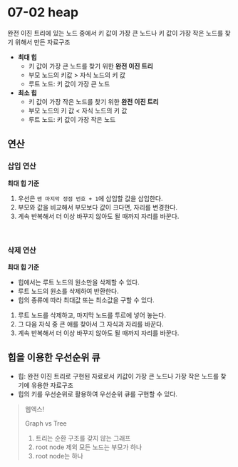# 07-02 heap

완전 이진 트리에 있는 노드 중에서 키 값이 가장 큰 노드나 키 값이 가장 작은 노드를 찾기 위해서 만든 자료구조

* **최대 힙**
  * 키 값이 가장 큰 노드를 찾기 위한 **완전 이진 트리**
  * 부모 노드의 키값 > 자식 노드의 키 값
  * 루트 노드: 키 값이 가장 큰 노드
* **최소 힙**
  * 키 값이 가장 작은 노드를 찾기 위한 **완전 이진 트리**
  * 부모 노드의 키 값 < 자식 노드의 키 값
  * 루트 노드: 키 값이 가장 작은 노드



## 연산

### 삽입 연산

**최대 힙 기준**

1. 우선은 `맨 마지막 정점 번호 + 1`에 삽입할 값을 삽입한다.
2.  부모와 값을 비교해서 부모보다 값이 크다면, 자리를 변경한다.
3. 계속 반복해서 더 이상 바꾸지 않아도 될 때까지 자리를 바꾼다. 

​	

### 삭제 연산

**최대 힙 기준**

* 힙에서는 루트 노드의 원소만을 삭제할 수 있다.
* 루트 노드의 원소를 삭제하여 반환한다.
* 힙의 종류에 따라 최대값 또는 최소값을 구할 수 있다.



1. 루트 노드를 삭제하고, 마지막 노드를 투르에 넣어 놓는다.
2. 그 다음 자식 중 큰 애를 찾아서 그 자식과 자리를 바꾼다. 
3. 계속 반복해서 더 이상 바꾸지 않아도 될 때까지 자리를 바꾼다.

 

## 힙을 이용한 우선순위 큐

* 힙: 완전 이진 트리로 구현된 자료로서 키값이 가장 큰 노드나 가장 작은 노드를 찾기에 유용한 자료구조
* 힙의 키를 우선순위로 활용하여 우선순위 큐를 구현할 수 있다.



> 웹엑스!
>
> Graph vs Tree
>
> 1. 트리는 순환 구조를 갖지 않는 그래프
> 2. root node 제외 모든 노드는 부모가 하나
> 3. root node는 하나